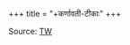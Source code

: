 +++
title = "+कर्णावती-टीकाः"
+++

Source: [TW](https://archive.org/details/@hari_parshad_das?query=canto+11)
